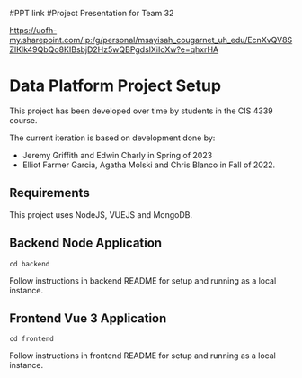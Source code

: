 #PPT link
#Project Presentation for Team 32

https://uofh-my.sharepoint.com/:p:/g/personal/msayisah_cougarnet_uh_edu/EcnXvQV8SZlKlk49QbQo8KIBsbjD2Hz5wQBPgdslXiIoXw?e=qhxrHA





# Data Platform Project Setup

This project has been developed over time by students in the CIS 4339 course.

The current iteration is based on development done by:
* Jeremy Griffith and Edwin Charly in Spring of 2023
* Elliot Farmer Garcia, Agatha	Molski and Chris Blanco in Fall of 2022.

## Requirements

This project uses NodeJS, VUEJS and MongoDB.

## Backend Node Application
```
cd backend
```
Follow instructions in backend README for setup and running as a local instance.

## Frontend Vue 3 Application
```
cd frontend
```
Follow instructions in frontend README for setup and running as a local instance.


